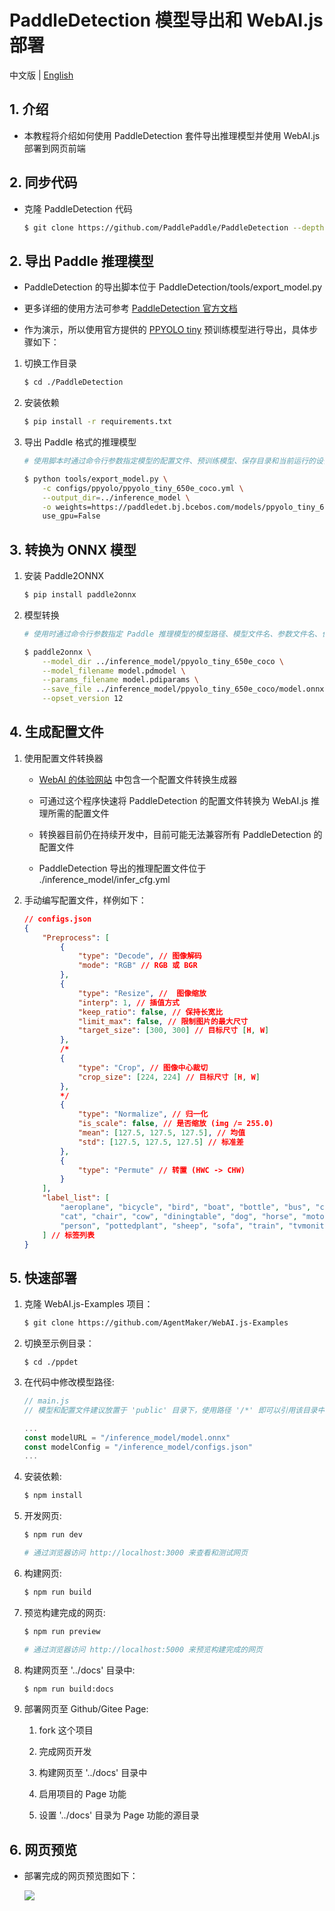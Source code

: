 # PaddleDetection 模型导出和 WebAI.js 部署
中文版 | [English](./README_EN.md)

## 1. 介绍
* 本教程将介绍如何使用 PaddleDetection 套件导出推理模型并使用 WebAI.js 部署到网页前端

## 2. 同步代码
* 克隆 PaddleDetection 代码

    ```bash
    $ git clone https://github.com/PaddlePaddle/PaddleDetection --depth 1
    ```

## 2. 导出 Paddle 推理模型
* PaddleDetection 的导出脚本位于 PaddleDetection/tools/export_model.py

* 更多详细的使用方法可参考 [PaddleDetection 官方文档](https://github.com/PaddlePaddle/PaddleDetection/blob/release/2.3/deploy/EXPORT_MODEL.md)

* 作为演示，所以使用官方提供的 [PPYOLO tiny](https://github.com/PaddlePaddle/PaddleDetection/blob/release/2.3/configs/ppyolo/README_cn.md#pp-yolo-tiny%E6%A8%A1%E5%9E%8B) 预训练模型进行导出，具体步骤如下：

1. 切换工作目录

    ```bash
    $ cd ./PaddleDetection
    ```

2. 安装依赖

    ```bash
    $ pip install -r requirements.txt
    ```

3. 导出 Paddle 格式的推理模型

    ```bash
    # 使用脚本时通过命令行参数指定模型的配置文件、预训练模型、保存目录和当前运行的设备类型

    $ python tools/export_model.py \
        -c configs/ppyolo/ppyolo_tiny_650e_coco.yml \
        --output_dir=../inference_model \
        -o weights=https://paddledet.bj.bcebos.com/models/ppyolo_tiny_650e_coco.pdparams \
        use_gpu=False
    ```

## 3. 转换为 ONNX 模型
1. 安装 Paddle2ONNX

    ```bash
    $ pip install paddle2onnx
    ```

2. 模型转换

    ```bash
    # 使用时通过命令行参数指定 Paddle 推理模型的模型路径、模型文件名、参数文件名、保存文件路径和 ONNX 算子集的版本

    $ paddle2onnx \
        --model_dir ../inference_model/ppyolo_tiny_650e_coco \
        --model_filename model.pdmodel \
        --params_filename model.pdiparams \
        --save_file ../inference_model/ppyolo_tiny_650e_coco/model.onnx \
        --opset_version 12
    ```

## 4. 生成配置文件

1. 使用配置文件转换器

    * [WebAI 的体验网站](https://agentmaker.github.io/WebAI.js) 中包含一个配置文件转换生成器

    * 可通过这个程序快速将 PaddleDetection 的配置文件转换为 WebAI.js 推理所需的配置文件

    * 转换器目前仍在持续开发中，目前可能无法兼容所有 PaddleDetection 的配置文件

    * PaddleDetection 导出的推理配置文件位于 ./inference_model/infer_cfg.yml

2. 手动编写配置文件，样例如下：

    ```json
    // configs.json
    {
        "Preprocess": [
            {
                "type": "Decode", // 图像解码
                "mode": "RGB" // RGB 或 BGR
            },
            {
                "type": "Resize", //  图像缩放
                "interp": 1, // 插值方式
                "keep_ratio": false, // 保持长宽比
                "limit_max": false, // 限制图片的最大尺寸
                "target_size": [300, 300] // 目标尺寸 [H, W]
            },
            /*
            {
                "type": "Crop", // 图像中心裁切
                "crop_size": [224, 224] // 目标尺寸 [H, W]
            },
            */
            {
                "type": "Normalize", // 归一化
                "is_scale": false, // 是否缩放 (img /= 255.0)
                "mean": [127.5, 127.5, 127.5], // 均值
                "std": [127.5, 127.5, 127.5] // 标准差
            },
            {
                "type": "Permute" // 转置 (HWC -> CHW)
            }
        ],
        "label_list": [
            "aeroplane", "bicycle", "bird", "boat", "bottle", "bus", "car", 
            "cat", "chair", "cow", "diningtable", "dog", "horse", "motorbike", 
            "person", "pottedplant", "sheep", "sofa", "train", "tvmonitor"
        ] // 标签列表
    }
    ```

## 5. 快速部署
1. 克隆 WebAI.js-Examples 项目：

    ```bash
    $ git clone https://github.com/AgentMaker/WebAI.js-Examples
    ```

2. 切换至示例目录：

    ```
    $ cd ./ppdet
    ```

3. 在代码中修改模型路径:

    ```js
    // main.js
    // 模型和配置文件建议放置于 'public' 目录下，使用路径 '/*' 即可以引用该目录中的文件

    ...
    const modelURL = "/inference_model/model.onnx"
    const modelConfig = "/inference_model/configs.json"
    ...
    ```

4. 安装依赖:

    ```bash
    $ npm install
    ```

5. 开发网页:

    ```bash
    $ npm run dev

    # 通过浏览器访问 http://localhost:3000 来查看和测试网页
    ```

6. 构建网页:

    ```bash
    $ npm run build
    ```

7. 预览构建完成的网页:

    ```bash
    $ npm run preview

    # 通过浏览器访问 http://localhost:5000 来预览构建完成的网页
    ```

8. 构建网页至 '../docs' 目录中:

    ```bash
    $ npm run build:docs
    ```

9. 部署网页至 Github/Gitee Page:

    1. fork 这个项目

    2. 完成网页开发

    3. 构建网页至 '../docs' 目录中

    4. 启用项目的 Page 功能

    5. 设置 '../docs' 目录为 Page 功能的源目录

## 6. 网页预览
* 部署完成的网页预览图如下：

    ![](https://ai-studio-static-online.cdn.bcebos.com/85a139fb6502485e82bbe1325ebda34329ceae2270ed4fc3a98475f45a1e38d8)
